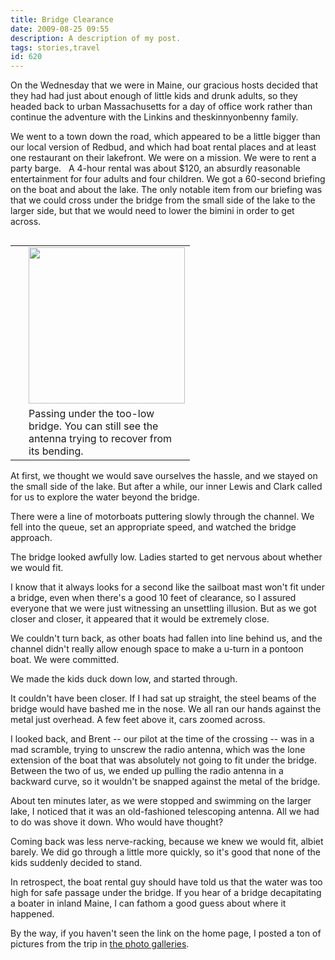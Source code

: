 ```yaml
---
title: Bridge Clearance
date: 2009-08-25 09:55
description: A description of my post.
tags: stories,travel
id: 620
---
```

On the Wednesday that we were in Maine, our gracious hosts decided that they had had just about enough of little kids and drunk adults, so they headed back to urban Massachusetts for a day of office work rather than continue the adventure with the Linkins and theskinnyonbenny family.

We went to a town down the road, which appeared to be a little bigger than our local version of Redbud, and which had boat rental places and at least one restaurant on their lakefront.  We were on a mission.  We were to rent a party barge.
<span class="spanEndPreview">&nbsp;</span>
A 4-hour rental was about $120, an absurdly reasonable entertainment for four adults and four children.  We got a 60-second briefing on the boat and about the lake.  The only notable item from our briefing was that we could cross under the bridge from the small side of the lake to the larger side, but that we would need to lower the bimini in order to get across.

<table cellpadding="2" align="right"><tr><td width="5" rowspan="2"><spacer type="block" width="5" height="1"></td><td width="250" ><img src="http://theskinnyonbenny.com/img/gal/056%20-%20Maine%20Trip%202009%20-%20vol%202/resIMG_20090805_0286.JPG" width="250"></td></tr><tr><td class="caption" width="250">Passing under the too-low bridge.  You can still see the antenna trying to recover from its bending.</td></tr></table>

At first, we thought we would save ourselves the hassle, and we stayed on the small side of the lake.  But after a while, our inner Lewis and Clark called for us to explore the water beyond the bridge.

There were a line of motorboats puttering slowly through the channel.  We fell into the queue, set an appropriate speed, and watched the bridge approach.

The bridge looked awfully low.  Ladies started to get nervous about whether we would fit.

I know that it always looks for a second like the sailboat mast won't fit under a bridge, even when there's a good 10 feet of clearance, so I assured everyone that we were just witnessing an unsettling illusion.  But as we got closer and closer, it appeared that it would be extremely close.

We couldn't turn back, as other boats had fallen into line behind us, and the channel didn't really allow enough space to make a u-turn in a pontoon boat.  We were committed.

We made the kids duck down low, and started through.

It couldn't have been closer.  If I had sat up straight, the steel beams of the bridge would have bashed me in the nose.  We all ran our hands against the metal just overhead.  A few feet above it, cars zoomed across.

I looked back, and Brent -- our pilot at the time of the crossing -- was in a mad scramble, trying to unscrew the radio antenna, which was the lone extension of the boat that was absolutely not going to fit under the bridge.  Between the two of us, we ended up pulling the radio antenna in a backward curve, so it wouldn't be snapped against the metal of the bridge.

About ten minutes later, as we were stopped and swimming on the larger lake, I noticed that it was an old-fashioned telescoping antenna.  All we had to do was shove it down.  Who would have thought?

Coming back was less nerve-racking, because we knew we would fit, albiet barely.  We did go through a little more quickly, so it's good that none of the kids suddenly decided to stand.  

In retrospect, the boat rental guy should have told us that the water was too high for safe passage under the bridge.  If you hear of a bridge decapitating a boater in inland Maine, I can fathom a good guess about where it happened.

By the way, if you haven't seen the link on the home page, I posted a ton of pictures from the trip in <a href="/pgHome.php">the photo galleries</a>.